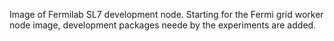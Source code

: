 <!--
SPDX-FileCopyrightText: 2020 Fermi Research Alliance, LLC
SPDX-License-Identifier: Apache-2.0
-->

Image of Fermilab SL7 development node.
Starting for the Fermi grid worker node image, development packages neede by the experiments are added.
